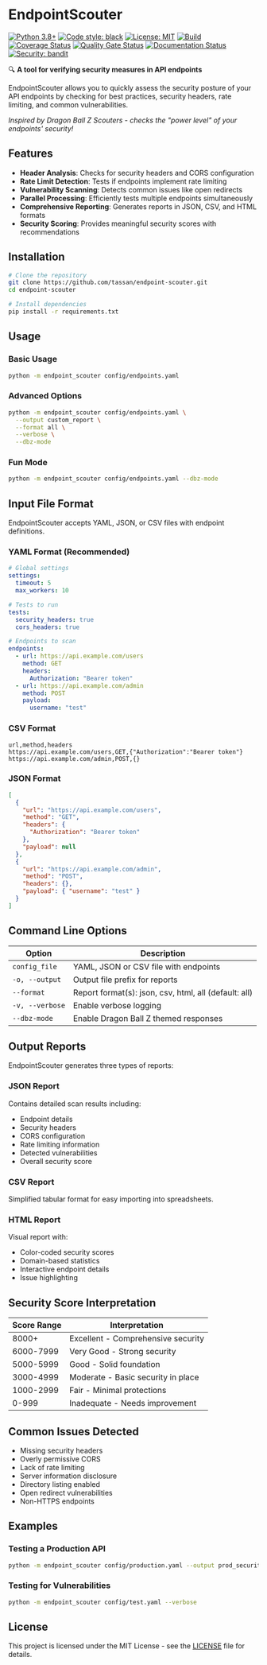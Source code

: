 # EndpointScouter

[![Python 3.8+](https://img.shields.io/badge/python-3.8+-blue.svg)](https://www.python.org/downloads/)
[![Code style: black](https://img.shields.io/badge/code%20style-black-000000.svg)](https://github.com/psf/black)
[![License: MIT](https://img.shields.io/badge/License-MIT-yellow.svg)](LICENSE)
[![Build](https://github.com/tassan/endpoint-scouter/actions/workflows/build.yml/badge.svg)](https://github.com/tassan/endpoint-scouter/actions/workflows/build.yml)
[![Coverage Status](https://coveralls.io/repos/github/tassan/endpoint-scouter/badge.svg?branch=main)](https://coveralls.io/github/tassan/endpoint-scouter?branch=main)
[![Quality Gate Status](https://sonarcloud.io/api/project_badges/measure?project=tassan_endpoint-scouter&metric=alert_status)](https://sonarcloud.io/summary/new_code?id=tassan_endpoint-scouter)
[![Documentation Status](https://readthedocs.org/projects/endpoint-scouter/badge/?version=latest)](https://endpoint-scouter.readthedocs.io/en/latest/?badge=latest)
[![Security: bandit](https://img.shields.io/badge/security-bandit-yellow.svg)](https://github.com/PyCQA/bandit)

🔍 **A tool for verifying security measures in API endpoints**

EndpointScouter allows you to quickly assess the security posture of your API endpoints by checking for best practices, security headers, rate limiting, and common vulnerabilities.

_Inspired by Dragon Ball Z Scouters - checks the "power level" of your endpoints' security!_

## Features

- **Header Analysis**: Checks for security headers and CORS configuration
- **Rate Limit Detection**: Tests if endpoints implement rate limiting
- **Vulnerability Scanning**: Detects common issues like open redirects
- **Parallel Processing**: Efficiently tests multiple endpoints simultaneously
- **Comprehensive Reporting**: Generates reports in JSON, CSV, and HTML formats
- **Security Scoring**: Provides meaningful security scores with recommendations

## Installation

```bash
# Clone the repository
git clone https://github.com/tassan/endpoint-scouter.git
cd endpoint-scouter

# Install dependencies
pip install -r requirements.txt
```

## Usage

### Basic Usage

```bash
python -m endpoint_scouter config/endpoints.yaml
```

### Advanced Options

```bash
python -m endpoint_scouter config/endpoints.yaml \
  --output custom_report \
  --format all \
  --verbose \
  --dbz-mode
```

### Fun Mode

```bash
python -m endpoint_scouter config/endpoints.yaml --dbz-mode
```

## Input File Format

EndpointScouter accepts YAML, JSON, or CSV files with endpoint definitions.

### YAML Format (Recommended)

```yaml
# Global settings
settings:
  timeout: 5
  max_workers: 10

# Tests to run
tests:
  security_headers: true
  cors_headers: true

# Endpoints to scan
endpoints:
  - url: https://api.example.com/users
    method: GET
    headers:
      Authorization: "Bearer token"
  - url: https://api.example.com/admin
    method: POST
    payload:
      username: "test"
```

### CSV Format

```csv
url,method,headers
https://api.example.com/users,GET,{"Authorization":"Bearer token"}
https://api.example.com/admin,POST,{}
```

### JSON Format

```json
[
  {
    "url": "https://api.example.com/users",
    "method": "GET",
    "headers": {
      "Authorization": "Bearer token"
    },
    "payload": null
  },
  {
    "url": "https://api.example.com/admin",
    "method": "POST",
    "headers": {},
    "payload": { "username": "test" }
  }
]
```

## Command Line Options

| Option          | Description                                           |
| --------------- | ----------------------------------------------------- |
| `config_file`   | YAML, JSON or CSV file with endpoints                 |
| `-o, --output`  | Output file prefix for reports                        |
| `--format`      | Report format(s): json, csv, html, all (default: all) |
| `-v, --verbose` | Enable verbose logging                                |
| `--dbz-mode`    | Enable Dragon Ball Z themed responses                 |

## Output Reports

EndpointScouter generates three types of reports:

### JSON Report

Contains detailed scan results including:

- Endpoint details
- Security headers
- CORS configuration
- Rate limiting information
- Detected vulnerabilities
- Overall security score

### CSV Report

Simplified tabular format for easy importing into spreadsheets.

### HTML Report

Visual report with:

- Color-coded security scores
- Domain-based statistics
- Interactive endpoint details
- Issue highlighting

## Security Score Interpretation

| Score Range | Interpretation                     |
| ----------- | ---------------------------------- |
| 8000+       | Excellent - Comprehensive security |
| 6000-7999   | Very Good - Strong security        |
| 5000-5999   | Good - Solid foundation            |
| 3000-4999   | Moderate - Basic security in place |
| 1000-2999   | Fair - Minimal protections         |
| 0-999       | Inadequate - Needs improvement     |

## Common Issues Detected

- Missing security headers
- Overly permissive CORS
- Lack of rate limiting
- Server information disclosure
- Directory listing enabled
- Open redirect vulnerabilities
- Non-HTTPS endpoints

## Examples

### Testing a Production API

```bash
python -m endpoint_scouter config/production.yaml --output prod_security_report
```

### Testing for Vulnerabilities

```bash
python -m endpoint_scouter config/test.yaml --verbose
```

## License

This project is licensed under the MIT License - see the [LICENSE](LICENSE) file for details.
